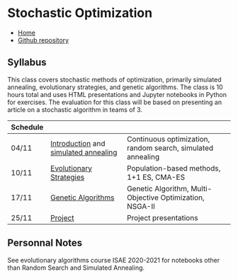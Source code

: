 # Stochastic Optimization

* [Home](https://supaerodatascience.github.io/stochastic/)
* [Github repository](https://github.com/SupaeroDataScience/stochastic/)

## Syllabus

This class covers stochastic methods of optimization, primarily simulated
annealing, evolutionary strategies, and genetic algorithms. The class is 10
hours total and uses HTML presentations and Jupyter notebooks in Python for
exercises. The evaluation for this class will be based on presenting an article
on a stochastic algorithm in teams of 3.

Schedule | | |
| --- | --- | --- |
04/11 | [Introduction](0_intro.html) and [simulated annealing](1_sa.html) | Continuous optimization, random search, simulated annealing |
10/11 | [Evolutionary Strategies](2_es.html) | Population-based methods, 1+1 ES, CMA-ES |
17/11 | [Genetic Algorithms](3_ga.html) | Genetic Algorithm, Multi-Objective Optimization, NSGA-II |
25/11 | [Project](project.html) | Project presentations |

## Personnal Notes

See evolutionary algorithms course ISAE 2020-2021 for notebooks other than Random Search and Simulated Annealing.
